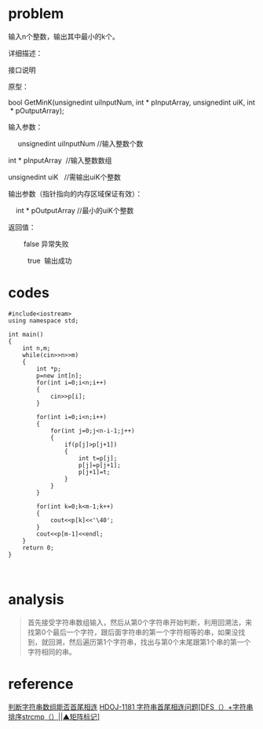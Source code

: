 # problem
>

输入n个整数，输出其中最小的k个。

详细描述：

接口说明

原型：

bool GetMinK(unsignedint uiInputNum, int * pInputArray, unsignedint uiK, int * pOutputArray);

输入参数：

     unsignedint uiInputNum //输入整数个数

int * pInputArray  //输入整数数组

unsignedint uiK   //需输出uiK个整数

输出参数（指针指向的内存区域保证有效）：

    int * pOutputArray //最小的uiK个整数

返回值：

        false 异常失败

          true  输出成功

# codes
```
#include<iostream>
using namespace std;
 
int main()
{
    int n,m;
    while(cin>>n>>m)
    {
        int *p;
        p=new int[n];
        for(int i=0;i<n;i++)
        {
            cin>>p[i];
        }
 
        for(int i=0;i<n;i++)
        {
            for(int j=0;j<n-i-1;j++)
            {
                if(p[j]>p[j+1])
                {
                    int t=p[j];
                    p[j]=p[j+1];
                    p[j+1]=t;
                }
            }
        }
 
        for(int k=0;k<m-1;k++)
        {
            cout<<p[k]<<'\40';
        }
        cout<<p[m-1]<<endl;
    }
    return 0;
}



```

# analysis
>首先接受字符串数组输入，然后从第0个字符串开始判断，利用回溯法，来找第0个最后一个字符，跟后面字符串的第一个字符相等的串，如果没找到，就回溯，然后遍历第1个字符串，找出与第0个末尾跟第1个串的第一个字符相同的串。
# reference
[判断字符串数组能否首尾相连][1]
[HDOJ-1181 字符串首尾相连问题[DFS（）+字符串排序strcmp（）||▲矩阵标记]][2]

[1]: https://blog.csdn.net/lmq_begood/article/details/52275570
[2]: https://www.cnblogs.com/XBWer/archive/2012/06/20/2555719.html
